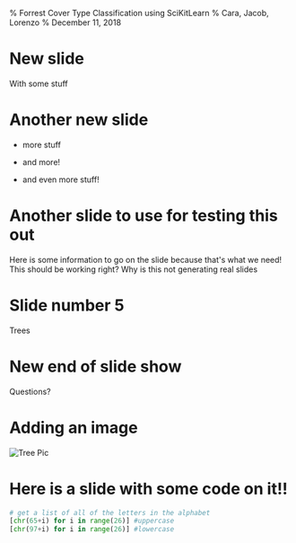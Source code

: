 % Forrest Cover Type Classification using SciKitLearn
% Cara, Jacob, Lorenzo
% December 11, 2018

# New slide

With some stuff

# Another new slide

- more stuff
- and more!

- and even more stuff!

# Another slide to use for testing this out

Here is some information to go on the slide because that's what we need!
This should be working right?
Why is this not generating real slides

# Slide number 5

Trees

# New end of slide show

Questions?

# Adding an image

![Tree Pic](https://www.google.com/search?q=forest+cover+type+picture&newwindow=1&source=lnms&tbm=isch&sa=X&ved=0ahUKEwi7gbDSp4zfAhUqSN8KHWp6BZ8Q_AUIDigB&biw=1920&bih=938#imgrc=JuiN1UXwmkF1jM:)

# Here is a slide with some code on it!!

```python
# get a list of all of the letters in the alphabet 
[chr(65+i) for i in range(26)] #uppercase      
[chr(97+i) for i in range(26)] #lowercase
```